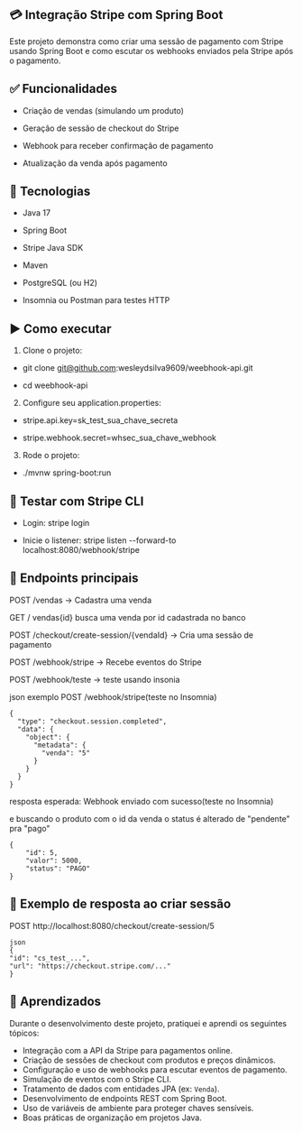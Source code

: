 ## 💳 Integração Stripe com Spring Boot
 
Este projeto demonstra como criar uma sessão de pagamento com Stripe usando Spring Boot e como escutar os webhooks enviados pela Stripe após o pagamento.

## ✅ Funcionalidades

* Criação de vendas (simulando um produto)

* Geração de sessão de checkout do Stripe

* Webhook para receber confirmação de pagamento

* Atualização da venda após pagamento

## 🔧 Tecnologias
* Java 17

* Spring Boot

* Stripe Java SDK

* Maven

* PostgreSQL (ou H2)

* Insomnia ou Postman para testes HTTP

## ▶️ Como executar

1. Clone o projeto:

* git clone git@github.com:wesleydsilva9609/weebhook-api.git

* cd weebhook-api

2. Configure seu application.properties:

* stripe.api.key=sk_test_sua_chave_secreta

* stripe.webhook.secret=whsec_sua_chave_webhook

3. Rode o projeto:

* ./mvnw spring-boot:run

## 🧪 Testar com Stripe CLI
* Login: stripe login

* Inicie o listener: stripe listen --forward-to localhost:8080/webhook/stripe

## 📮 Endpoints principais
POST /vendas → Cadastra uma venda

GET / vendas{id} busca uma venda por id cadastrada no banco

POST /checkout/create-session/{vendaId} → Cria uma sessão de pagamento

POST /webhook/stripe → Recebe eventos do Stripe

POST /webhook/teste → teste usando insonia

json exemplo POST /webhook/stripe(teste no Insomnia)
```
{
  "type": "checkout.session.completed",
  "data": {
    "object": {
      "metadata": {
        "venda": "5"
      }
    }
  }
}
```


resposta esperada: Webhook enviado com sucesso(teste no Insomnia)

e buscando o produto com o id da venda o status é alterado de "pendente" pra "pago"
```
{
	"id": 5,
	"valor": 5000,
	"status": "PAGO"
}
```
## 📝 Exemplo de resposta ao criar sessão

POST  http://localhost:8080/checkout/create-session/5
  ```
json
{
  "id": "cs_test_...",
  "url": "https://checkout.stripe.com/..."
}
``` 

## 🧠 Aprendizados

Durante o desenvolvimento deste projeto, pratiquei e aprendi os seguintes tópicos:

- Integração com a API da Stripe para pagamentos online.
- Criação de sessões de checkout com produtos e preços dinâmicos.
- Configuração e uso de webhooks para escutar eventos de pagamento.
- Simulação de eventos com o Stripe CLI.
- Tratamento de dados com entidades JPA (ex: `Venda`).
- Desenvolvimento de endpoints REST com Spring Boot.
- Uso de variáveis de ambiente para proteger chaves sensíveis.
- Boas práticas de organização em projetos Java.





